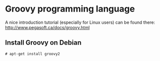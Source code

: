 # Groovy programming language

A nice introduction tutorial (especially for Linux users) can be found there:
http://www.pegasoft.ca/docs/groovy.html

## Install Groovy on Debian

```shell
# apt-get install groovy2
```
